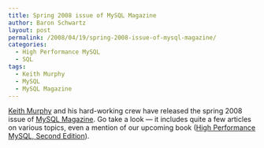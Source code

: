 ```yaml
---
title: Spring 2008 issue of MySQL Magazine
author: Baron Schwartz
layout: post
permalink: /2008/04/19/spring-2008-issue-of-mysql-magazine/
categories:
  - High Performance MySQL
  - SQL
tags:
  - Keith Murphy
  - MySQL
  - MySQL Magazine
---
```

[Keith Murphy][1] and his hard-working crew have released the spring 2008 issue of [MySQL Magazine][2]. Go take a look &#8212; it includes quite a few articles on various topics, even a mention of our upcoming book ([High Performance MySQL, Second Edition][3]).

 [1]: http://www.paragon-cs.com/
 [2]: http://www.paragon-cs.com/mag/
 [3]: http://www.amazon.com/gp/product/0596101716?ie=UTF8&#038;tag=xaprb-20&#038;link_code=as3&#038;camp=211189&#038;creative=373489&#038;creativeASIN=0596101716
